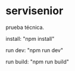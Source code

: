 # servisenior

prueba técnica. 

install: "npm install"

run dev: "npm run dev"

run build: "npm run build"